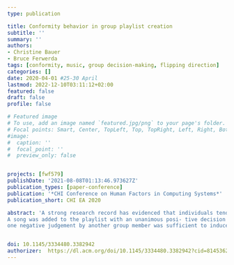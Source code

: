```yaml
---
type: publication

title: Conformity behavior in group playlist creation
subtitle: ''
summary: ''
authors:
- Christine Bauer
- Bruce Ferwerda
tags: [conformity, music, group decision-making, flipping direction]
categories: []
date: 2020-04-01 #25-30 April
lastmod: 2022-12-10T03:11:12+02:00
featured: false
draft: false
profile: false

# Featured image
# To use, add an image named `featured.jpg/png` to your page's folder.
# Focal points: Smart, Center, TopLeft, Top, TopRight, Left, Right, BottomLeft, Bottom, BottomRight.
#image:
#  caption: ''
#  focal_point: ''
#  preview_only: false


projects: [fwf579]
publishDate: '2021-08-08T01:13:46.973627Z'
publication_types: [paper-conference]
publication: '*CHI Conference on Human Factors in Computing Systems*'
publication_short: CHI EA 2020

abstract: 'A strong research record has evidenced that individuals tend to conform with a group’s majority opinion. In contrast to existing literature that investigates conformity to a majority opinion against an objectively correct answer, the originality of our study lies in that we investigate conformity in a subjective context. The emphasis of our analysis lies on the “switching direction” in favor or against an item. In an online experiment, groups of five had to create a music playlist.
A song was added to the playlist with an unanimous posi- tive decision only. After seeing the other group members’ ratings, participants had the opportunity to revise their own response. Results suggest different behavior for originally favored compared to disliked songs. For favored songs,
one negative judgement by another group member was sufficient to induce participants to downvote the song. For disliked songs, in contrast, a majority of positive judgements was needed to induce participants to switch their vote.'


doi: 10.1145/3334480.3382942
authorizer:  https://dl.acm.org/doi/10.1145/3334480.3382942?cid=81453628934
---
```

